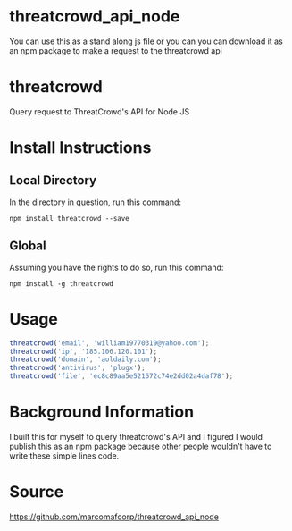 # threatcrowd_api_node
You can use this as a stand along js file or you can you can download it as an npm package to make a request to the threatcrowd api


# threatcrowd
Query request to ThreatCrowd's API for Node JS

# Install Instructions

## Local Directory
In the directory in question, run this command:
```
npm install threatcrowd --save
```
## Global
Assuming you have the rights to do so, run this command:
```
npm install -g threatcrowd
``` 

# Usage

```javascript
threatcrowd('email', 'william19770319@yahoo.com');
threatcrowd('ip', '185.106.120.101');
threatcrowd('domain', 'aoldaily.com');
threatcrowd('antivirus', 'plugx');
threatcrowd('file', 'ec8c89aa5e521572c74e2dd02a4daf78');
```

# Background Information

I built this for myself to query threatcrowd's API and I figured I would publish this as an npm package because other people wouldn't have to write these simple lines code.


# Source
<https://github.com/marcomafcorp/threatcrowd_api_node>



